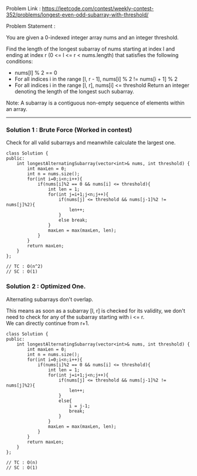 Problem Link : https://leetcode.com/contest/weekly-contest-352/problems/longest-even-odd-subarray-with-threshold/

Problem Statement : 

You are given a 0-indexed integer array nums and an integer threshold.

Find the length of the longest subarray of nums starting at index l and ending at index r (0 <= l <= r < nums.length) that satisfies the following conditions:<br>
* nums[l] % 2 == 0
* For all indices i in the range [l, r - 1], nums[i] % 2 != nums[i + 1] % 2
* For all indices i in the range [l, r], nums[i] <= threshold
Return an integer denoting the length of the longest such subarray.

Note: A subarray is a contiguous non-empty sequence of elements within an array.

-----------------------------------------------------------------

### Solution 1 : Brute Force (Worked in contest)

Check for all valid subarrays and meanwhile calculate the largest one.

```
class Solution {
public:
    int longestAlternatingSubarray(vector<int>& nums, int threshold) {
        int maxLen = 0;
        int n = nums.size();
        for(int i=0;i<n;i++){
            if(nums[i]%2 == 0 && nums[i] <= threshold){
                int len = 1;
                for(int j=i+1;j<n;j++){
                    if(nums[j] <= threshold && nums[j-1]%2 != nums[j]%2){
                        len++;
                    }
                    else break;
                }
                maxLen = max(maxLen, len);
            }
        }
        return maxLen;
    }
};

// TC : O(n^2)
// SC : O(1)
```


### Solution 2 : Optimized One. 

Alternating subarrays don't overlap. 

This means as soon as a subarray [l, r] is checked for its validity, we don't need to check for any of the subarray starting with i <= r. <br>
We can directly continue from r+1.

```
class Solution {
public:
    int longestAlternatingSubarray(vector<int>& nums, int threshold) {
        int maxLen = 0;
        int n = nums.size();
        for(int i=0;i<n;i++){
            if(nums[i]%2 == 0 && nums[i] <= threshold){
                int len = 1;
                for(int j=i+1;j<n;j++){
                    if(nums[j] <= threshold && nums[j-1]%2 != nums[j]%2){
                        len++;
                    }
                    else{
                        i = j-1;
                        break;
                    }
                }
                maxLen = max(maxLen, len);
            }
        }
        return maxLen;
    }
};

// TC : O(n)
// SC : O(1)

```
